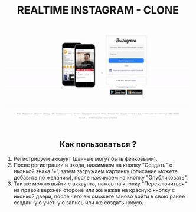 <h1 align="center">REALTIME INSTAGRAM - CLONE</h1>

<p align="center">
  <img src="./src/assets/presentation.gif">
</p>

<h2 align="center">Как пользоваться ?</h2>

1. Регистрируем аккаунт (данные могут быть фейковыми).
2. После регистрации и входа, нажимаем на кнопку "Создать" с иконкой знака '+', затем загружаем картинку (описание можете добавить по желанию), после нажимаем на кнопку "Опубликовать".
3. Так же можно выйти с аккаунта, нажав на кнопку "Переключиться" на правой верхней стороне или же нажав на красную кнопку с иконкой двери, после чего вы сможете заново войти в свою ранее созданную учетную запись или же создать новую.
